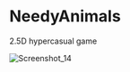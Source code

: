 # NeedyAnimals
2.5D hypercasual game


![Screenshot_14](https://user-images.githubusercontent.com/23062170/101055200-c5851100-359a-11eb-9cc4-b1963d88e367.png)

